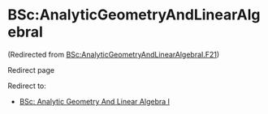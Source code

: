 






BSc:AnalyticGeometryAndLinearAlgebraI
=====================================



(Redirected from [BSc:AnalyticGeometryAndLinearAlgebraI.F21](/index.php?title=BSc:AnalyticGeometryAndLinearAlgebraI.F21&redirect=no "BSc:AnalyticGeometryAndLinearAlgebraI.F21"))  

Redirect page


Redirect to:

* [BSc: Analytic Geometry And Linear Algebra I](/index.php/BSc:_Analytic_Geometry_And_Linear_Algebra_I "BSc: Analytic Geometry And Linear Algebra I")









